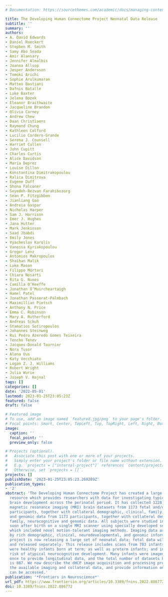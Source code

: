 ```yaml
---
# Documentation: https://sourcethemes.com/academic/docs/managing-content/

title: The Developing Human Connectome Project Neonatal Data Release
subtitle: ''
summary: ''
authors:
- A. David Edwards
- Daniel Rueckert
- Stephen M. Smith
- Samy Abo Seada
- Amir Alansary
- Jennifer Almalbis
- Joanna Allsop
- Jesper Andersson
- Tomoki Arichi
- Sophie Arulkumaran
- Matteo Bastiani
- Dafnis Batalle
- Luke Baxter
- Jelena Bozek
- Eleanor Braithwaite
- Jacqueline Brandon
- Olivia Carney
- Andrew Chew
- Daan Christiaens
- Raymond Chung
- Kathleen Colford
- Lucilio Cordero-Grande
- Serena J. Counsell
- Harriet Cullen
- John Cupitt
- Charles Curtis
- Alice Davidson
- Maria Deprez
- Louise Dillon
- Konstantina Dimitrakopoulou
- Ralica Dimitrova
- Eugene Duff
- Shona Falconer
- Seyedeh-Rezvan Farahibozorg
- Sean P. Fitzgibbon
- Jianliang Gao
- Andreia Gaspar
- Nicholas Harper
- Sam J. Harrison
- Emer J. Hughes
- Jana Hutter
- Mark Jenkinson
- Saad Jbabdi
- Emily Jones
- Vyacheslav Karolis
- Vanessa Kyriakopoulou
- Gregor Lenz
- Antonios Makropoulos
- Shaihan Malik
- Luke Mason
- Filippo Mortari
- Chiara Nosarti
- Rita G. Nunes
- Camilla O’Keeffe
- Jonathan O’Muircheartaigh
- Hamel Patel
- Jonathan Passerat-Palmbach
- Maximillian Pietsch
- Anthony N. Price
- Emma C. Robinson
- Mary A. Rutherford
- Andreas Schuh
- Stamatios Sotiropoulos
- Johannes Steinweg
- Rui Pedro Azeredo Gomes Teixeira
- Tencho Tenev
- Jacques-Donald Tournier
- Nora Tusor
- Alena Uus
- Katy Vecchiato
- Logan Z. J. Williams
- Robert Wright
- Julia Wurie
- Joseph V. Hajnal
tags: []
categories: []
date: '2022-05-01'
lastmod: 2023-01-25T23:05:23Z
featured: false
draft: false

# Featured image
# To use, add an image named `featured.jpg/png` to your page's folder.
# Focal points: Smart, Center, TopLeft, Top, TopRight, Left, Right, BottomLeft, Bottom, BottomRight.
image:
  caption: ''
  focal_point: ''
  preview_only: false

# Projects (optional).
#   Associate this post with one or more of your projects.
#   Simply enter your project's folder or file name without extension.
#   E.g. `projects = ["internal-project"]` references `content/project/deep-learning/index.md`.
#   Otherwise, set `projects = []`.
projects: []
publishDate: '2023-01-25T23:05:23.269289Z'
publication_types:
- '2'
abstract: 'The Developing Human Connectome Project has created a large open science
  resource which provides researchers with data for investigating typical and atypical
  brain development across the perinatal period. It has collected 1228 multimodal
  magnetic resonance imaging (MRI) brain datasets from 1173 fetal and/or neonatal
  participants, together with collateral demographic, clinical, family, neurocognitive
  and genomic data from 1173 participants, together with collateral demographic, clinical,
  family, neurocognitive and genomic data. All subjects were studied in utero and/or
  soon after birth on a single MRI scanner using specially developed scanning sequences
  which included novel motion-tolerant imaging methods. Imaging data are complemented
  by rich demographic, clinical, neurodevelopmental, and genomic information. The
  project is now releasing a large set of neonatal data; fetal data will be described
  and released separately. This release includes scans from 783 infants of whom: 583
  were healthy infants born at term; as well as preterm infants; and infants at high
  risk of atypical neurocognitive development. Many infants were imaged more than
  once to provide longitudinal data, and the total number of datasets being released
  is 887. We now describe the dHCP image acquisition and processing protocols, summarize
  the available imaging and collateral data, and provide information on how the data
  can be accessed.'
publication: '*Frontiers in Neuroscience*'
url_pdf: https://www.frontiersin.org/articles/10.3389/fnins.2022.886772/full
doi: 10.3389/fnins.2022.886772
---
```

